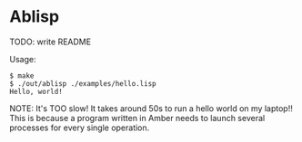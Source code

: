 # Ablisp

TODO: write README

Usage:

```
$ make
$ ./out/ablisp ./examples/hello.lisp
Hello, world!
```

NOTE: It's TOO slow! It takes around 50s to run a hello world on my laptop!!
This is because a program written in Amber needs to launch several processes for every single operation.

